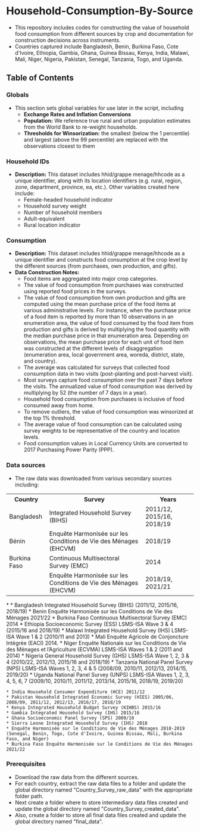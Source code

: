 

# Household-Consumption-By-Source
* This repository includes codes for constructing the value of household food consumption from different sources by crop and documentation for construction decisions across instruments.
* Countries captured include Bangladesh, Benin, Burkina Faso, Cote d'Ivoire, Ethiopia, Gambia, Ghana, Guinea Bissau, Kenya, India, Malawi, Mali, Niger, Nigeria, Pakistan, Senegal, Tanzania, Togo, and Uganda.

## Table of Contents
### Globals 
* This section sets global variables for use later in the script, including
  * **Exchange Rates and Inflation Conversions**
  * **Population:** We reference true rural and urban population estimates from the World Bank to re-weight households.
  * **Thresholds for Winsorization:** the smallest (below the 1 percentile) and largest (above the 99 percentile) are replaced with the observations closest to them
 
### Household IDs
- **Description:** This dataset includes hhid/grappe menage/hhcode as a unique identifier, along with its location identifiers (e.g. rural, region, zone, department, province, ea, etc.). Other variables created here include: 
    * Female-headed household indicator
    * Household survey weight
    * Number of household members
    * Adult-equivalent
    * Rural location indicator

### Consumption
- **Description:** This dataset includes hhid/grappe menage/hhcode as a unique identifier and constructs food consumption at the crop level by the different sources (from purchases, own production, and gifts). 
- **Data Construction Notes:**
    *  Food items are aggregated into major crop categories.
    *  The value of food consumption from purchases was constructed using reported food prices in the surveys.
    *  The value of food consumption from own production and gifts are computed using the mean purchase price of the food items at various administrative levels. For instance, when the purchase price of a food item is reported by more than 10 observations in an enumeration area, the value of food consumed by the food item from production and gifts is derived by multiplying the food quantity with the median purchase price in that enumeration area. Depending on observations, the mean purchase price for each unit of food item was constructed at the different levels of disaggregation (enumeration area, local government area, woreda, district, state, and country).
    *  The average was calculated for surveys that collected food consumption data in two visits (post-planting and post-harvest visit).
    *  Most surveys capture food consumption over the past 7 days before the visits. The annualized value of food consumption was derived by multiplying by 52 (the number of 7 days in a year).
    *  Household food consumption from purchases is inclusive of food consumed away from home.
    *  To remove outliers, the value of food consumption was winsorized at the top 1% threshold.
    *  The average value of food consumption can be calculated using survey weights to be representative of the country and location levels.
    *  Food consumption values in Local Currency Units are converted to 2017 Purchasing Power Parity (PPP). 

### Data sources
* The raw data was downloaded from various secondary sources including:

<table>
  <tr>
    <th>Country</th>
    <th>Survey</th>
    <th>Years</th>
  </tr>
  <tr>
    <td>Bangladesh</td>
    <td>Integrated Household Survey (BIHS)</td>
    <td>2011/12, 2015/16, 2018/19</td>
  </tr>
 
  <tr>
    <td>Bénin</td>
    <td>Enquête Harmonisée sur les Conditions de Vie des Ménages (EHCVM) </td>
    <td>2018/19</td>
  </tr>
  <tr>
    <td>Burkina Faso</td>
    <td>Continuous Multisectoral Survey (EMC) </td>
    <td>2014</td>
  </tr>
  
  <tr>
    <td> </td>
    <td>Enquête Harmonisée sur les Conditions de Vie des Ménages (EHCVM) </td>
    <td>2018/19, 2021/21</td>
  </tr>
 
</table>
* 
    * Bangladesh Integrated Household Survey (BIHS) (2011/12, 2015/16, 2018/19)
    * Benin Enquête Harmonisée sur les Conditions de Vie des Ménages 2021/22 
    * Burkina Faso Continuous Multisectoral Survey (EMC) 2014
    * Ethiopia Socioeconomic Survey (ESS) LSMS-ISA Wave 3 & 4 (2015/16 and 2018/19)
    * Malawi Integrated Household Survey (IHS) LSMS-ISA Wave 1 & 2 (2010/11 and 2013)
    * Mali Enquête Agricole de Conjoncture Intégrée (EACI) 2014.
    * Niger Enquête Nationale sur les Conditions de Vie des Ménages et l’Agriculture (ECVMA) LSMS-ISA Waves 1 & 2 (2011 and 2014)
    * Nigeria General Household Survey (GHS) LSMS-ISA Wave 1, 2, 3 & 4 (2010/22, 2012/13, 2015/16 and 2018/19)
    * Tanzania National Panel Survey (NPS) LSMS-ISA Waves 1, 2, 3, 4 & 5 (2008/09, 2010/11, 2012/13, 2014/15, 2019/20)
    * Uganda National Panel Survey (UNPS) LSMS-ISA Waves 1, 2, 3, 4, 5, 6, 7 (2009/10, 2010/11, 2011/12, 2013/14, 2015/16, 2018/19, 2019/20)
    
    * India Household Consumer Expenditure (HCE) 2011/12
    * Pakistan Household Integrated Economic Survey (HIES) 2005/06, 2008/09, 2011/12, 2012/13, 2016/17, 2018/19
    * Kenya Integrated Household Budget Survey (KIHBS) 2015/16
    * Gambia Integrated Household Survey (IHS) 2015/16
    * Ghana Socioeconomic Panel Survey (SPS) 2009/10
    * Sierra Leone Integrated Household Survey (IHS) 2018
    * Enquête Harmonisée sur le Conditions de Vie des Ménages 2018-2019 (Senegal, Benin, Togo, Cote d'Ivoire, Guinea Bissau, Mali, Burkina Faso, and Niger)
    * Burkina Faso Enquête Harmonisée sur le Conditions de Vie des Ménages 2021/22 

### Prerequisites
* Download the raw data from the different sources.
* For each country, extract the raw data files to a folder and update the global directory named "Country_Survey_raw_data" with the appropriate folder path.
* Next create a folder where to store intermediary data files created and update the global directory named "Country_Survey_created_data".
* Also, create a folder to store all final data files created and update the global directory named "final_data".




